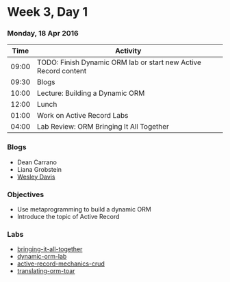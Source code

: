 # Week 3, Day 1

### Monday, 18 Apr 2016

| Time | Activity |
| --- | --- |
| 09:00 | TODO: Finish Dynamic ORM lab or start new Active Record content |
| 09:30 | Blogs |
| 10:00 | Lecture: Building a Dynamic ORM |
| 12:00 | Lunch |
| 01:00 | Work on Active Record Labs |
| 04:00 | Lab Review: ORM Bringing It All Together |

### Blogs

- Dean Carrano
- Liana Grobstein
- [Wesley Davis](http://polopro.github.io)

### Objectives

- Use metaprogramming to build a dynamic ORM 
- Introduce the topic of Active Record 

### Labs

- [bringing-it-all-together](http://www.github.com/learn-co-students/bringing-it-all-together-web-0416)
- [dynamic-orm-lab](http://www.github.com/learn-co-students/dynamic-orm-lab-web-0416)
- [active-record-mechanics-crud](http://www.github.com/learn-co-students/active-record-mechanics-crud-web-0416)
- [translating-orm-toar](http://www.github.com/learn-co-students/translating-orm-toar-web-0416)

